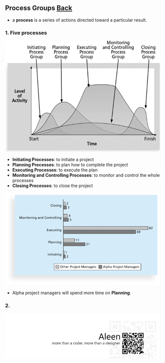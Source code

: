 ## Process Groups	[Back](./../projectManagement.md)

- a **process** is a series of actions directed toward a particular result.

### 1. Five processes

<img src="./5processes.png">

- **Initiating Processes**: to initiate a project
- **Planning Processes**: to plan how to complete the project
- **Executing Processes**: to execute the plan
- **Monitoring and Controlling Processes**: to monitor and control the whole processes
- **Closing Processes**: to close the project

<img src="./time.png">

- Alpha project managers will spend more time on **Planning**.

### 2. 


<a href="http://aleen42.github.io/" target="_blank" ><img src="./../../pic/tail.gif"></a>
